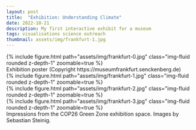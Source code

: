 ```yaml
---
layout: post
title:  "Exhibition: Understanding Climate"
date: 2022-10-21
description: My first interactive exhibit for a museum
tags: visualisations science outreach
thumbnail: assets/img/frankfurt-1.jpg
---
```



<div class="row mt-3">
    <div class="col-sm mt-3 mt-md-0">
        {% include figure.html path="assets/img/frankfurt-0.jpg" class="img-fluid rounded z-depth-1" zoomable=true %}
    </div>
</div>
<div class="caption">
    Exhibition poster (Copyright https://museumfrankfurt.senckenberg.de)
</div>

<div class="row mt-3">
    <div class="col-sm mt-3 mt-md-0">
        {% include figure.html path="assets/img/frankfurt-1.jpg" class="img-fluid rounded z-depth-1" zoomable=true %}
    </div>
    <div class="col-sm mt-3 mt-md-0">
        {% include figure.html path="assets/img/frankfurt-2.jpg" class="img-fluid rounded z-depth-1" zoomable=true %}
    </div>
    <div class="col-sm mt-3 mt-md-0">
        {% include figure.html path="assets/img/frankfurt-3.jpg" class="img-fluid rounded z-depth-1" zoomable=true %}
    </div>
</div>

<div class="caption">
    Impressions from the COP26 Green Zone exhibition space. Images by Sebastian Steinig.
</div>


